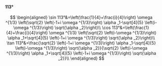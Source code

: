 #### 113°

$$
\begin{aligned}
\sin 113°&=\left(\frac{1}{4}+\frac{i}{4}\right) \omega ^{1/3} \left(\sqrt{2} \left(-1+i \omega ^{1/3}\right) \alpha _1-\sqrt[4]{5} \left(i-\omega ^{1/3}\right)
\sqrt{\alpha _2}\right)\\
\cos 113°&=\left(\frac{1}{4}+\frac{i}{4}\right) \omega ^{1/3} \left(\sqrt{2} \left(i-\omega ^{1/3}\right) \alpha _1+\sqrt[4]{5} \left(-1+i \omega ^{1/3}\right)
\sqrt{\alpha _2}\right)\\
\tan 113°&=\frac{\sqrt{2} \left(-1+i \omega ^{1/3}\right) \alpha _1-\sqrt[4]{5} \left(i-\omega ^{1/3}\right) \sqrt{\alpha _2}}{\sqrt{2} \left(i-\omega ^{1/3}\right)
\alpha _1+\sqrt[4]{5} \left(-1+i \omega ^{1/3}\right) \sqrt{\alpha _2}}\\
\end{aligned}
$$

